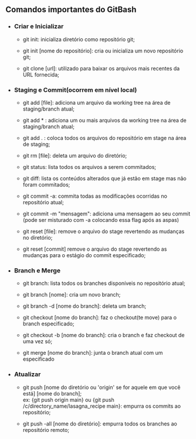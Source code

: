 ## Comandos importantes do GitBash 

- ### Criar e Inicializar

  - git init: inicializa diretório como repositório git;

  - git init [nome do repositório]: cria ou inicializa um novo repositório git;

  - git clone [url]: utilizado para baixar os arquivos mais recentes da URL fornecida; 

    

- ### Staging e Commit(ocorrem em nível local)

  - git add [file]: adiciona um arquivo da working tree na área de staging/branch atual;

  - git add * : adiciona um ou mais arquivos da working tree na área de staging/branch atual;

  - git add . : coloca todos os arquivos do repositório em stage na área de staging;

  - git rm [file]: deleta um arquivo do diretório;

  - git status: lista todos os arquivos a serem commitados;

  - git diff: lista os conteúdos alterados que já estão em stage mas não foram commitados;

  - git commit -a: commita todas as modificações ocorridas no repositório atual;

  - git commit -m "mensagem": adiciona uma mensagem ao seu commit (pode ser misturado com -a colocando essa flag após as aspas)

  - git reset [file]: remove o arquivo do stage revertendo as mudanças no diretório;

  - git reset [commit] remove o arquivo do stage revertendo as mudanças para o estágio do commit especificado;

    

- ### Branch e Merge 

  - git branch: lista todos os branches disponíveis no repositório atual;

  - git branch [nome]: cria um novo branch;

  - git branch -d [nome do branch]: deleta um branch;

  - git checkout [nome do branch]: faz o checkout(te move) para o branch especificado;

  - git checkout -b [nome do branch]: cria o branch e faz checkout de uma vez só;

  - git merge [nome do branch]: junta o branch atual com um especificado

    

- ### Atualizar

  - git push [nome do diretório ou 'origin' se for aquele em que você está] [nome do branch];<br>ex: {git push origin main} ou {git push /c/directory_name/lasagna_recipe main}: empurra os commits ao repositório;
  
  - git push -all [nome do diretório]: empurra todos os branches ao repositório remoto;
  
    













